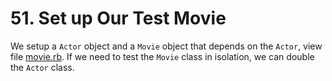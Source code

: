 # 51. Set up Our Test Movie

We setup a `Actor` object and a `Movie` object that depends on the `Actor`, view file [movie.rb](../lib/movie.rb). If we need to test the `Movie` class in isolation, we can double the `Actor` class.
